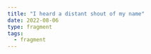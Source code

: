 ```yaml
---
title: "I heard a distant shout of my name"
date: 2022-08-06
type: fragment
tags:
  - fragment
---
```

